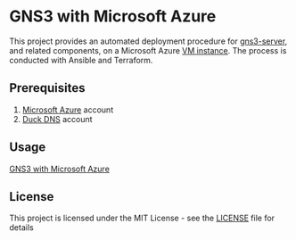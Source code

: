 # GNS3 with Microsoft Azure

This project provides an automated deployment procedure for [gns3-server](https://github.com/GNS3/gns3-server), and related components, on a Microsoft Azure [VM instance](https://azure.microsoft.com/services/virtual-machines). The process is conducted with Ansible and Terraform.

## Prerequisites

  1. [Microsoft Azure](https://azure.microsoft.com) account
  2. [Duck DNS](https://www.duckdns.org) account

## Usage

[GNS3 with Microsoft Azure](http://binarynature.blogspot.com/2018/09/gns3-microsoft-azure.html)

## License

This project is licensed under the MIT License - see the [LICENSE](LICENSE) file for details

